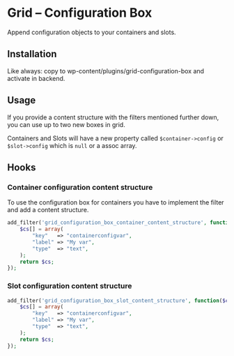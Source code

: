 # Grid – Configuration Box

Append configuration objects to your containers and slots.

## Installation

Like always: copy to wp-content/plugins/grid-configuration-box and activate in backend.

## Usage

If you provide a content structure with the filters mentioned further down, you can use up to two new boxes in grid.

Containers and Slots will have a new property called `$container->config` or `$slot->config` which is `null` or a assoc array.

## Hooks

### Container configuration content structure

To use the configuration box for containers you have to implement the filter and add a content structure.

```php
add_filter('grid_configuration_box_container_content_structure', function($cs){
	$cs[] = array(
		"key"   => "containerconfigvar",
		"label" => "My var",
		"type"  => "text",
	);
	return $cs;
});
```

### Slot configuration content structure

```php
add_filter('grid_configuration_box_slot_content_structure', function($cs){  
	$cs[] = array(
		"key"   => "containerconfigvar",
		"label" => "My var",
		"type"  => "text",
	);
	return $cs;  
});
```